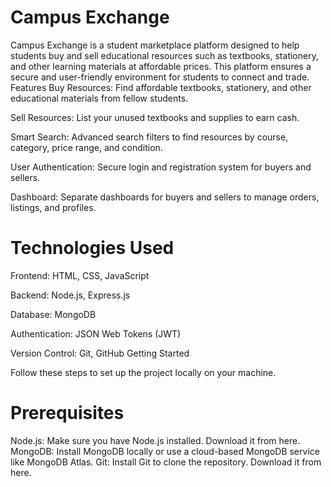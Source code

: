 # Campus Exchange
Campus Exchange is a student marketplace platform designed to help students buy and sell educational resources such as textbooks, stationery, and other learning materials at affordable prices. This platform ensures a secure and user-friendly environment for students to connect and trade.
Features
Buy Resources: Find affordable textbooks, stationery, and other educational materials from fellow students.

Sell Resources: List your unused textbooks and supplies to earn cash.

Smart Search: Advanced search filters to find resources by course, category, price range, and condition.

User Authentication: Secure login and registration system for buyers and sellers.

Dashboard: Separate dashboards for buyers and sellers to manage orders, listings, and profiles.

# Technologies Used
Frontend: HTML, CSS, JavaScript

Backend: Node.js, Express.js

Database: MongoDB

Authentication: JSON Web Tokens (JWT)

Version Control: Git, GitHub
Getting Started

Follow these steps to set up the project locally on your machine.
# Prerequisites
Node.js: Make sure you have Node.js installed. Download it from here.
MongoDB: Install MongoDB locally or use a cloud-based MongoDB service like MongoDB Atlas.
Git: Install Git to clone the repository. Download it from here.
